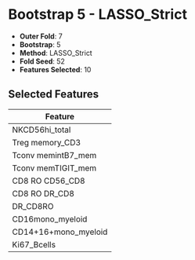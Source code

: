# Bootstrap 5 - LASSO_Strict

- **Outer Fold**: 7
- **Bootstrap**: 5
- **Method**: LASSO_Strict
- **Fold Seed**: 52
- **Features Selected**: 10

## Selected Features

| Feature |
|---------|
| NKCD56hi_total |
| Treg memory_CD3 |
| Tconv memintB7_mem |
| Tconv memTIGIT_mem |
| CD8 RO CD56_CD8 |
| CD8 RO DR_CD8 |
| DR_CD8RO |
| CD16mono_myeloid |
| CD14+16+mono_myeloid |
| Ki67_Bcells |
